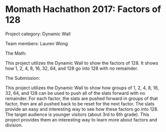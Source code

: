 # Momath Hachathon 2017: Factors of 128

Project category: Dynamic Wall

Team members: Lauren Wong

The Math:

This project utilizes the Dynamic Wall to show the factors of 128. It shows how 1, 2, 4, 8, 16, 32, 64, and 128 go into 128 with no remainder.

The Submission:

This project utilizes the Dynamic Wall to show how groups of 1, 2, 4, 8, 16, 32, 64, and 128 can be used to push all of the slats forward with no remainder. For each factor, the slats are pushed forward in groups of that factor, then are all pushed back to be reset for the next factor. The slats provide an easy and interesting way to see how these factors go into 128. The target audience is younger visitors (about 3rd to 6th grade). This project provides them an interesting way to learn more about factors and division.
